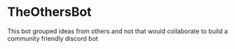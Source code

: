 # TheOthersBot
This bot grouped ideas from others and not that would collaborate to build a community friendly discord bot
